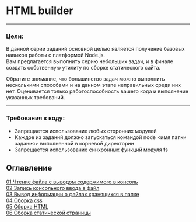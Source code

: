# HTML builder
---

### Цели:

В данной серии заданий основной целью является получение базовых навыков работы с платформой Node.js.  
Вам предлагается выполнить серию небольших задач, и в финале создать собственную утилиту по сборке статического сайта. 

Обратите внимание, что большинство задач можно выполнить несколькими способами и на данном этапе неправильных среди них нет. Оценивается только работоспособность вашего кода и выполнение указанных требований. 

---

### Требования к коду:

- Запрещается использование любых сторонних модулей
- Каждое из заданий должно запускаться командой node <имя папки задания> выполненной в корневой директории
- Запрещается использование синхронных функций модуля fs

## Оглавление
[01 Чтение файла с выводом содержимого в консоль](01-read-file/README.md)  
[02 Запись консольного ввода в файл](02-write-file/README.md)  
[03 Вывод информации о файлаx хранящихся в папке](03-files-in-folder/README.md)  
[04 Сборка css](04-merge-styles/README.md)  
[05 Сборка HTML](05-merge-html/README.md)  
[06 Сборка статической страницы](06-html-builder/README.md)  
